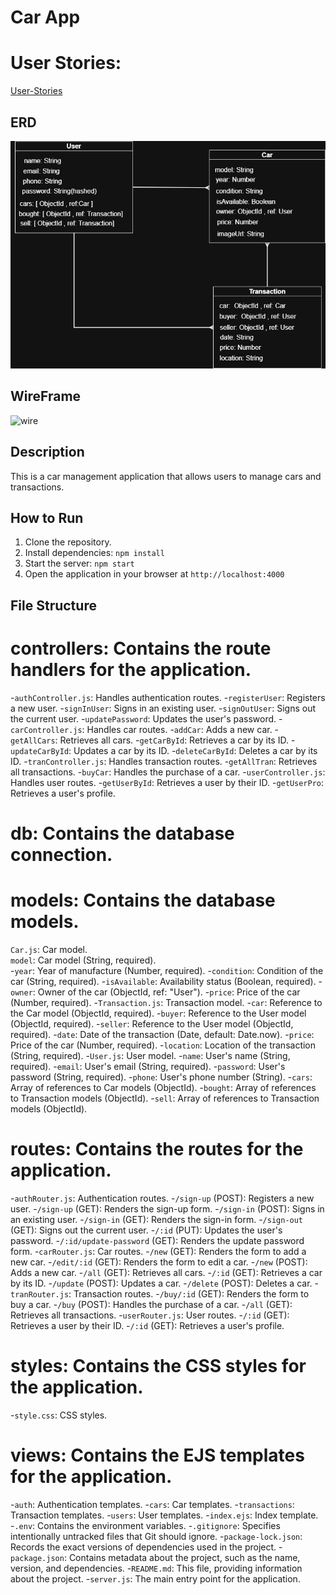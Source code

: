 # Car App

# **User Stories:**
[User-Stories](./planning-materials/User-Stories.md) 

## ERD
![ERD](./planning-materials/ERD.png)


## WireFrame
![wire](./planning-materials/WireFrame.png)

## Description

This is a car management application that allows users to manage cars and transactions.

## How to Run

1.  Clone the repository.
2.  Install dependencies: `npm install`
3.  Start the server: `npm start`
4.  Open the application in your browser at `http://localhost:4000`

## File Structure

# **controllers**: Contains the route handlers for the application.

-`authController.js`: Handles authentication routes.
-`registerUser`: Registers a new user.
-`signInUser`: Signs in an existing user.
-`signOutUser`: Signs out the current user.
-`updatePassword`: Updates the user's password.
-`carController.js`: Handles car routes.
-`addCar`: Adds a new car.
-`getAllCars`: Retrieves all cars.
-`getCarById`: Retrieves a car by its ID.
-`updateCarById`: Updates a car by its ID.
-`deleteCarById`: Deletes a car by its ID.
-`tranController.js`: Handles transaction routes.
-`getAllTran`: Retrieves all transactions.
-`buyCar`: Handles the purchase of a car.
-`userController.js`: Handles user routes.
-`getUserById`: Retrieves a user by their ID.
-`getUserPro`: Retrieves a user's profile.

# **db**: Contains the database connection. 

# **models**: Contains the database models.

`Car.js`: Car model.<br />
`model`: Car model (String, required). <br />
-`year`: Year of manufacture (Number, required). 
-`condition`: Condition of the car (String, required).
-`isAvailable`: Availability status (Boolean, required).
-`owner`: Owner of the car (ObjectId, ref: "User").
-`price`: Price of the car (Number, required).
-`Transaction.js`: Transaction model.
-`car`: Reference to the Car model (ObjectId, required).
-`buyer`: Reference to the User model (ObjectId, required).
-`seller`: Reference to the User model (ObjectId, required).
-`date`: Date of the transaction (Date, default: Date.now).
-`price`: Price of the car (Number, required).
-`location`: Location of the transaction (String, required).
-`User.js`: User model.
-`name`: User's name (String, required).
-`email`: User's email (String, required).
-`password`: User's password (String, required).
-`phone`: User's phone number (String).
-`cars`: Array of references to Car models (ObjectId).
-`bought`: Array of references to Transaction models (ObjectId).
-`sell`: Array of references to Transaction models (ObjectId).

# **routes**: Contains the routes for the application.

-`authRouter.js`: Authentication routes.
-`/sign-up` (POST): Registers a new user.
-`/sign-up` (GET): Renders the sign-up form.
-`/sign-in` (POST): Signs in an existing user.
-`/sign-in` (GET): Renders the sign-in form.
-`/sign-out` (GET): Signs out the current user.
-`/:id` (PUT): Updates the user's password.
-`/:id/update-password` (GET): Renders the update password form.
-`carRouter.js`: Car routes.
-`/new` (GET): Renders the form to add a new car.
-`/edit/:id` (GET): Renders the form to edit a car.
-`/new` (POST): Adds a new car.
-`/all` (GET): Retrieves all cars.
-`/:id` (GET): Retrieves a car by its ID.
-`/update` (POST): Updates a car.
-`/delete` (POST): Deletes a car.
-`tranRouter.js`: Transaction routes.
-`/buy/:id` (GET): Renders the form to buy a car.
-`/buy` (POST): Handles the purchase of a car.
-`/all` (GET): Retrieves all transactions.
-`userRouter.js`: User routes.
-`/:id` (GET): Retrieves a user by their ID.
-`/:id` (GET): Retrieves a user's profile.

# **styles**: Contains the CSS styles for the application.

-`style.css`: CSS styles.

# **views**: Contains the EJS templates for the application.

-`auth`: Authentication templates.
-`cars`: Car templates.
-`transactions`: Transaction templates.
-`users`: User templates.
-`index.ejs`: Index template.
-`.env`: Contains the environment variables.
-`.gitignore`: Specifies intentionally untracked files that Git should ignore.
-`package-lock.json`: Records the exact versions of dependencies used in the project.
-`package.json`: Contains metadata about the project, such as the name, version, and dependencies.
-`README.md`: This file, providing information about the project.
-`server.js`: The main entry point for the application.
